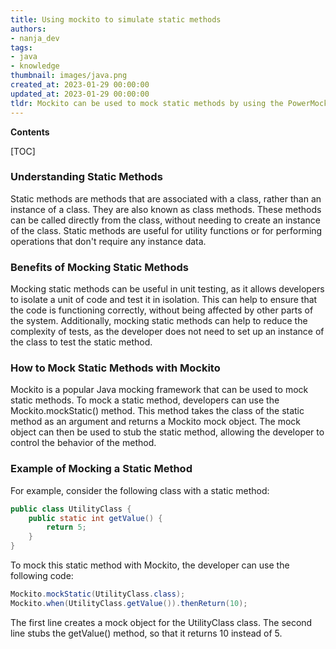 ```yaml
---
title: Using mockito to simulate static methods
authors:
- nanja_dev
tags:
- java
- knowledge
thumbnail: images/java.png
created_at: 2023-01-29 00:00:00
updated_at: 2023-01-29 00:00:00
tldr: Mockito can be used to mock static methods by using the PowerMockito library.
---
```


**Contents**

[TOC]

### Understanding Static Methods

Static methods are methods that are associated with a class, rather than an instance of a class. They are also known as class methods. These methods can be called directly from the class, without needing to create an instance of the class. Static methods are useful for utility functions or for performing operations that don't require any instance data.

### Benefits of Mocking Static Methods

Mocking static methods can be useful in unit testing, as it allows developers to isolate a unit of code and test it in isolation. This can help to ensure that the code is functioning correctly, without being affected by other parts of the system. Additionally, mocking static methods can help to reduce the complexity of tests, as the developer does not need to set up an instance of the class to test the static method.

### How to Mock Static Methods with Mockito

Mockito is a popular Java mocking framework that can be used to mock static methods. To mock a static method, developers can use the Mockito.mockStatic() method. This method takes the class of the static method as an argument and returns a Mockito mock object. The mock object can then be used to stub the static method, allowing the developer to control the behavior of the method.

### Example of Mocking a Static Method

For example, consider the following class with a static method:

```java
public class UtilityClass {
    public static int getValue() {
        return 5;
    }
}
```

To mock this static method with Mockito, the developer can use the following code:

```java
Mockito.mockStatic(UtilityClass.class);
Mockito.when(UtilityClass.getValue()).thenReturn(10);
```

The first line creates a mock object for the UtilityClass class. The second line stubs the getValue() method, so that it returns 10 instead of 5.
